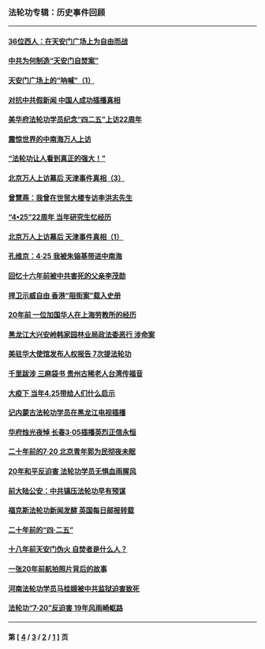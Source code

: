 ### 法轮功专辑：历史事件回顾
---
#### [36位西人：在天安门广场上为自由而战](../../pages/nf5793/n13390029.md?04240430) 
#### [中共为何制造“天安门自焚案”](../../pages/nf5793/n13183270.md?04240430) 
#### [天安门广场上的“呐喊”（1）](../../pages/nf5793/n13105277.md?04240430) 
#### [对抗中共假新闻 中国人成功插播真相](../../pages/nf5793/n12910618.md?04240430) 
#### [美华府法轮功学员纪念“四二五”上访22周年](../../pages/nf5793/n12904445.md?04240430) 
#### [震惊世界的中南海万人上访](../../pages/nf5793/n12903976.md?04240430) 
#### [“法轮功让人看到真正的强大！”](../../pages/nf5793/n12903195.md?04240430) 
#### [北京万人上访幕后 天津事件真相（3）](../../pages/nf5793/n12902807.md?04240430) 
#### [曾慧燕：我曾在世贸大楼专访李洪志先生](../../pages/nf5793/n12898729.md?04240430) 
#### [“4•25”22周年 当年研究生忆经历](../../pages/nf5793/n12894152.md?04240430) 
#### [北京万人上访幕后 天津事件真相（1）](../../pages/nf5793/n12885174.md?04240430) 
#### [孔维京：4·25 我被朱镕基带进中南海](../../pages/nf5793/n12864987.md?04240430) 
#### [回忆十六年前被中共害死的父亲李茂勋](../../pages/nf5793/n12880270.md?04240430) 
#### [捍卫示威自由 香港“阻街案”载入史册](../../pages/nf5793/n12811245.md?04240430) 
#### [20年前 一位加国华人在上海劳教所的经历](../../pages/nf5793/n12707932.md?04240430) 
#### [黑龙江大兴安岭韩家园林业局政法委恶行 涉命案](../../pages/nf5793/n12622815.md?04240430) 
#### [美驻华大使馆发布人权报告 7次提法轮功](../../pages/nf5793/n12520541.md?04240430) 
#### [千里跋涉 三麻袋书 贵州古稀老人台湾传福音](../../pages/nf5793/n12198750.md?04240430) 
#### [大疫下 当年4.25带给人们什么启示](../../pages/nf5793/n12058565.md?04240430) 
#### [记内蒙古法轮功学员在黑龙江电视插播](../../pages/nf5793/n11699194.md?04240430) 
#### [华府烛光夜悼 长春3·05插播英烈正信永恒](../../pages/nf5793/n11397432.md?04240430) 
#### [二十年前的7·20 北京青年郭为民彻夜未眠](../../pages/nf5793/n11354195.md?04240430) 
#### [20年和平反迫害 法轮功学员无惧血雨腥风](../../pages/nf5793/n11348279.md?04240430) 
#### [前大陆公安：中共镇压法轮功早有预谋](../../pages/nf5793/n11352168.md?04240430) 
#### [福克斯法轮功新闻发酵  英国每日邮报转载](../../pages/nf5793/n11285952.md?04240430) 
#### [二十年前的“四·二五”](../../pages/nf5793/n11207639.md?04240430) 
#### [十八年前天安门伪火 自焚者是什么人？](../../pages/nf5793/n10996556.md?04240430) 
#### [一张20年前航拍照片背后的故事](../../pages/nf5793/n10693797.md?04240430) 
#### [河南法轮功学员马桂娥被中共监狱迫害致死](../../pages/nf5793/n10684974.md?04240430) 
#### [法轮功“7‧20”反迫害 19年风雨崎岖路](../../pages/nf5793/n10570834.md?04240430) 

---
#### 第 [ [4](./4.md?04240430) / [3](./3.md?04240430) / [2](./2.md?04240430) / [1](./1.md?04240430) ] 页
